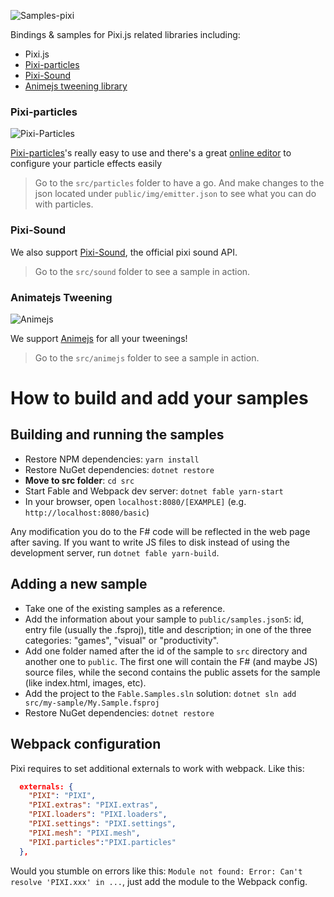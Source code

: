 ![Samples-pixi](public/img/samples-pixi.png)

Bindings & samples for Pixi.js related libraries including:
- Pixi.js
- [Pixi-particles](https://github.com/pixijs/pixi-particles)
- [Pixi-Sound](https://github.com/pixijs/pixi-sound)
- [Animejs tweening library](http://animejs.com/)

### Pixi-particles

![Pixi-Particles](public/img/dragon.gif)

[Pixi-particles](https://github.com/pixijs/pixi-particles)'s really easy to use and there's a great [online editor](https://pixijs.github.io/pixi-particles-editor/) to configure your particle effects easily

>Go to the `src/particles` folder to have a go. And make changes to the json located under `public/img/emitter.json` to see what you can do with particles.

### Pixi-Sound
We also support [Pixi-Sound](https://github.com/pixijs/pixi-sound), the official pixi sound API.

> Go to the `src/sound` folder to see a sample in action.


### Animatejs Tweening

![Animejs](public/img/animejs.gif)

We support [Animejs](http://animejs.com/) for all your tweenings!

> Go to the `src/animejs` folder to see a sample in action.


# How to build and add your samples

## Building and running the samples

- Restore NPM dependencies: `yarn install`
- Restore NuGet dependencies: `dotnet restore`
- **Move to src folder**: `cd src`
- Start Fable and Webpack dev server: `dotnet fable yarn-start`
- In your browser, open `localhost:8080/[EXAMPLE]` (e.g. `http://localhost:8080/basic`)

Any modification you do to the F# code will be reflected in the web page after saving.
If you want to write JS files to disk instead of using the development server,
run `dotnet fable yarn-build`.

## Adding a new sample

- Take one of the existing samples as a reference.
- Add the information about your sample to `public/samples.json5`: id, entry file (usually the .fsproj), title and description; in one of the three categories: "games", "visual" or "productivity".
- Add one folder named after the id of the sample to `src` directory and another one to `public`. The first one will contain the F# (and maybe JS) source files, while the second contains the public assets for the sample (like index.html, images, etc).
- Add the project to the `Fable.Samples.sln` solution: `dotnet sln add src/my-sample/My.Sample.fsproj`
- Restore NuGet dependencies: `dotnet restore`

## Webpack configuration

Pixi requires to set additional externals to work with webpack. Like this:

```json
  externals: {
    "PIXI": "PIXI",
    "PIXI.extras": "PIXI.extras",
    "PIXI.loaders": "PIXI.loaders",
    "PIXI.settings": "PIXI.settings",
    "PIXI.mesh": "PIXI.mesh",
    "PIXI.particles":"PIXI.particles"
  },
```

Would you stumble on errors like this: `Module not found: Error: Can't resolve 'PIXI.xxx' in ...`,  just add the module to the Webpack config.
